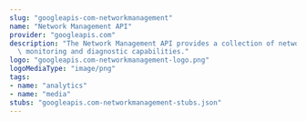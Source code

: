 ```yaml
---
slug: "googleapis-com-networkmanagement"
name: "Network Management API"
provider: "googleapis.com"
description: "The Network Management API provides a collection of network performance\
  \ monitoring and diagnostic capabilities."
logo: "googleapis.com-networkmanagement-logo.png"
logoMediaType: "image/png"
tags:
- name: "analytics"
- name: "media"
stubs: "googleapis.com-networkmanagement-stubs.json"
---
```

